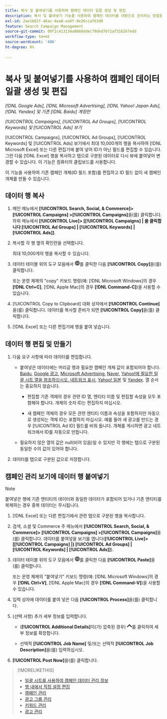 ```yaml
---
title: 복사 및 붙여넣기를 사용하여 캠페인 데이터 일괄 생성 및 편집
description: 복사 및 붙여넣기 기능을 사용하여 캠페인 데이터를 대량으로 관리하는 방법을 알아봅니다.
exl-id: 2ae1b02f-46ac-4ea8-aa9f-9e26ccaf63d0
feature: Search Campaign Management
source-git-commit: d0f1c413134a0868ddec79ded7672af316267edd
workflow-type: tm+mt
source-wordcount: '486'
ht-degree: 0%

---
```


# 복사 및 붙여넣기를 사용하여 캠페인 데이터 일괄 생성 및 편집

*[!DNL Google Ads], [!DNL Microsoft Advertising], [!DNL Yahoo! Japan Ads], [!DNL Yandex] 및 기존 [!DNL Baidu] 계정만*

*[!UICONTROL Campaigns], [!UICONTROL Ad Groups], [!UICONTROL Keywords] 및 [!UICONTROL Ads] 보기*

[!UICONTROL Campaigns], [!UICONTROL Ad Groups], [!UICONTROL Keywords] 및 [!UICONTROL Ads] 보기에서 최대 10,000개의 행을 복사하여 [!DNL Microsoft Excel] 또는 다른 편집기에 붙여 넣어 ID가 아닌 필드를 편집할 수 있습니다. 그런 다음 [!DNL Excel] 행을 복사하고 탭으로 구분된 데이터로 다시 뷰에 붙여넣어 변경할 수 있습니다. 이 기능은 컴퓨터의 클립보드를 사용합니다.

이 기능을 사용하여 기존 캠페인 개체(ID 필드 포함)를 편집하고 ID 필드 없이 새 캠페인 개체를 만들 수 있습니다.

## 데이터 행 복사

1. 메인 메뉴에서 **[!UICONTROL Search, Social, & Commerce]> [!UICONTROL Campaigns] >[!UICONTROL Campaigns]**&#x200B;을(를) 클릭합니다. 하위 메뉴에서 **[!UICONTROL Live]> \[[!UICONTROL Campaigns] \| 을 클릭합니다 [!UICONTROL Ad Groups] \| [!UICONTROL Keywords] \| [!UICONTROL Ads]\]**.

1. 복사할 각 행 옆의 확인란을 선택합니다.

   최대 10,000개의 행을 복사할 수 있습니다.

1. 데이터 테이블 위의 도구 모음에서 ![자세히](/help/search-social-commerce/assets/more.png "자세히")를 클릭한 다음 **[!UICONTROL Copy]**&#x200B;을(를) 클릭합니다.

   또는 운영 체제의 &quot;copy&quot; 키보드 명령(예: [!DNL Microsoft Windows]의 경우 **[!DNL Ctrl+C]**, [!DNL Apple Mac]의 경우 **[!DNL Command-C]**)을 사용할 수 있습니다.

1. [!UICONTROL Copy to Clipboard] 대화 상자에서 **[!UICONTROL Continue]**&#x200B;을(를) 클릭합니다. 데이터를 복사할 준비가 되면 **[!UICONTROL Copy]**&#x200B;을(를) 클릭합니다.

1. [!DNL Excel] 또는 다른 편집기에 행을 붙여 넣습니다.

## 데이터 행 편집 및 만들기

1. 다음 요구 사항에 따라 데이터를 편집합니다.

   * 붙여넣은 데이터에는 머리글 행과 필요한 캠페인 개체 값이 포함되어야 합니다. [Baidu](/help/search-social-commerce/campaign-management/bulksheets/bulksheet-data-formats/bulksheet-data-baidu.md), [Google 광고](/help/search-social-commerce/campaign-management/bulksheets/bulksheet-data-formats/bulksheet-data-google.md), [Microsoft Advertising](/help/search-social-commerce/campaign-management/bulksheets/bulksheet-data-formats/bulksheet-data-microsoft.md), [Naver](/help/search-social-commerce/campaign-management/bulksheets/bulksheet-data-formats/bulksheet-data-naver.md), [Yahoo!에 필요한 일괄 시트 열을 참조하십시오. 네트워크 표시](/help/search-social-commerce/campaign-management/bulksheets/bulksheet-data-formats/bulksheet-data-yahoo-display-network.md), [Yahoo! 일본](/help/search-social-commerce/campaign-management/bulksheets/bulksheet-data-formats/bulksheet-data-yahoo-japan.md) 및 [Yandex](/help/search-social-commerce/campaign-management/bulksheets/bulksheet-data-formats/bulksheet-data-yandex.md). 열 순서는 중요하지 않습니다.

      * 편집할 기존 객체의 경우 관련 ID 열, 엔티티 이름 및 편집할 속성을 모두 포함해야 합니다. 개체의 숫자 ID는 편집하지 마십시오.

      * 새 캠페인 객체의 경우 모든 관련 엔티티 이름과 속성을 포함하지만 자동으로 생성되는 객체 ID는 포함하지 마십시오. 예를 들어 새 광고를 만드는 경우 [!UICONTROL Ad ID] 필드를 비워 둡니다. 개체를 게시하면 광고 네트워크에서 ID를 자동으로 만듭니다.

   * 필요하지 않은 열의 값은 null(비어 있음)일 수 있지만 각 행에는 탭으로 구분된 동일한 수의 값이 있어야 합니다.

1. 데이터를 탭으로 구분된 값으로 저장합니다.

## 캠페인 관리 보기에 데이터 행 붙여넣기

>[!NOTE]
>
>붙여넣은 행에 기존 엔티티의 데이터와 동일한 데이터가 포함되어 있거나 기존 엔티티를 복제하는 경우 중복 데이터는 무시됩니다.

1. [!DNL Excel] 또는 다른 편집기에서 관련 탭으로 구분된 행을 복사합니다.

1. 검색, 소셜 및 Commerce 주 메뉴에서 **[!UICONTROL Search, Social, & Commerce]> [!UICONTROL Campaigns] >[!UICONTROL Campaigns]**&#x200B;을(를) 클릭합니다. 데이터를 붙여넣을 보기를 엽니다(**[!UICONTROL Live]> \[[!UICONTROL Campaigns] \|) [!UICONTROL Ad Groups] \| [!UICONTROL Keywords] \| [!UICONTROL Ads]\]**).

1. 데이터 테이블 위의 도구 모음에서 ![자세히](/help/search-social-commerce/assets/more.png "자세히")를 클릭한 다음 **[!UICONTROL Paste]**&#x200B;을(를) 클릭합니다.

   또는 운영 체제의 &quot;붙여넣기&quot; 키보드 명령(예: [!DNL Microsoft Windows]의 경우 **[!DNL Ctrl+V]**, [!DNL Apple Mac]의 경우 **[!DNL Command-V]**)을 사용할 수 있습니다.

1. 입력 상자에 데이터를 붙여 넣은 다음 **[!UICONTROL Process]**&#x200B;을(를) 클릭합니다.

1. (선택 사항) 추가 세부 정보를 입력합니다.

   * (**[!UICONTROL Additional Details]**&#x200B;이(가) 압축된 경우) ![열기](/help/search-social-commerce/assets/chevron-up.png "열기")를 클릭하여 세부 정보를 확장합니다.

   * 선택적 **[!UICONTROL Job Name]** 및/또는 선택적 **[!UICONTROL Job Description]**&#x200B;을(를) 입력하십시오.

1. **[!UICONTROL Post Now]**&#x200B;을(를) 클릭합니다.


>[!MORELIKETHIS]
>
>* [일괄 시트를 사용하여 캠페인 데이터 관리 정보](/help/search-social-commerce/campaign-management/bulksheets/bulksheet-about.md)
>* [행 내에서 직접 설정 편집](/help/search-social-commerce/common-tasks/settings-edit-within-row.md)
>* [캠페인 관리](/help/search-social-commerce/campaign-management/campaigns/campaign-manage.md)
>* [광고 그룹 관리](/help/search-social-commerce/campaign-management/campaigns/ad-group-manage.md)
>* [키워드 관리](/help/search-social-commerce/campaign-management/campaigns/keyword-manage.md)
>* [광고 관리](/help/search-social-commerce/campaign-management/campaigns/ad-manage.md)
